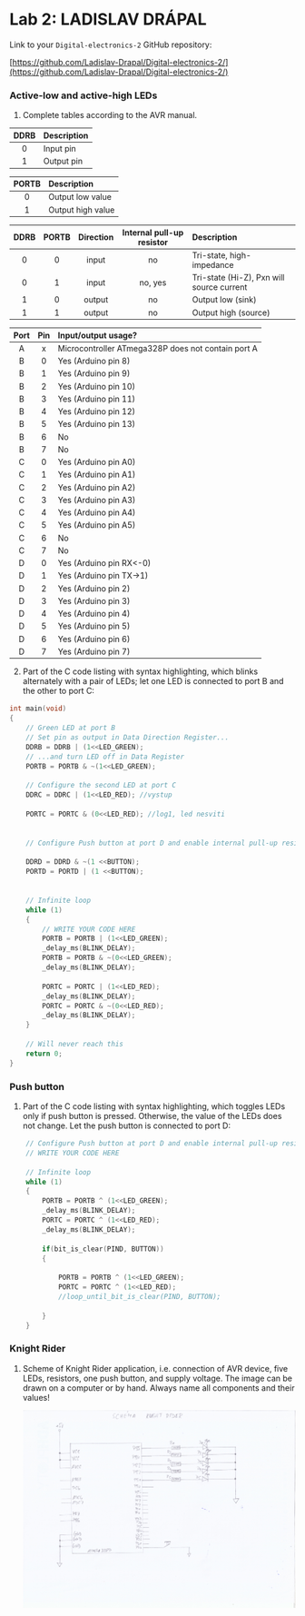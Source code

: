 # Lab 2: LADISLAV DRÁPAL

Link to your `Digital-electronics-2` GitHub repository:

   [https://github.com/Ladislav-Drapal/Digital-electronics-2/](https://github.com/Ladislav-Drapal/Digital-electronics-2/)


### Active-low and active-high LEDs

1. Complete tables according to the AVR manual.

| **DDRB** | **Description** |
| :-: | :-- |
| 0 | Input pin |
| 1 | Output pin |

| **PORTB** | **Description** |
| :-: | :-- |
| 0 | Output low value |
| 1 | Output high value |

| **DDRB** | **PORTB** | **Direction** | **Internal pull-up resistor** | **Description** |
| :-: | :-: | :-: | :-: | :-- |
| 0 | 0 | input | no | Tri-state, high-impedance |
| 0 | 1 | input | no, yes | Tri-state (Hi-Z), Pxn will source current |
| 1 | 0 | output | no | Output low (sink) |
| 1 | 1 | output | no | Output high (source) |

| **Port** | **Pin** | **Input/output usage?** |
| :-: | :-: | :-- |
| A | x | Microcontroller ATmega328P does not contain port A |
| B | 0 | Yes (Arduino pin 8) |
| B | 1 | Yes (Arduino pin 9) |
| B | 2 | Yes (Arduino pin 10) |
| B | 3 | Yes (Arduino pin 11) |
| B | 4 | Yes (Arduino pin 12) |
| B | 5 | Yes (Arduino pin 13) |
| B | 6 | No |
| B | 7 | No |
| C | 0 | Yes (Arduino pin A0) |
| C | 1 | Yes (Arduino pin A1) |
| C | 2 | Yes (Arduino pin A2) |
| C | 3 | Yes (Arduino pin A3) |
| C | 4 | Yes (Arduino pin A4) |
| C | 5 | Yes (Arduino pin A5) |
| C | 6 | No |
| C | 7 | No |
| D | 0 | Yes (Arduino pin RX<-0) |
| D | 1 | Yes (Arduino pin TX->1) |
| D | 2 | Yes (Arduino pin 2) |
| D | 3 | Yes (Arduino pin 3) |
| D | 4 | Yes (Arduino pin 4) |
| D | 5 | Yes (Arduino pin 5) |
| D | 6 | Yes (Arduino pin 6) |
| D | 7 | Yes (Arduino pin 7) |


2. Part of the C code listing with syntax highlighting, which blinks alternately with a pair of LEDs; let one LED is connected to port B and the other to port C:

```c
int main(void)
{
    // Green LED at port B
    // Set pin as output in Data Direction Register...
    DDRB = DDRB | (1<<LED_GREEN);
    // ...and turn LED off in Data Register
    PORTB = PORTB & ~(1<<LED_GREEN);

    // Configure the second LED at port C
	DDRC = DDRC | (1<<LED_RED); //vystup
	
	PORTC = PORTC & (0<<LED_RED); //log1, led nesviti


    // Configure Push button at port D and enable internal pull-up resistor
	
	DDRD = DDRD & ~(1 <<BUTTON);
	PORTD = PORTD | (1 <<BUTTON);


    // Infinite loop
    while (1)
    {
        // WRITE YOUR CODE HERE
		PORTB = PORTB | (1<<LED_GREEN);
		_delay_ms(BLINK_DELAY);
		PORTB = PORTB & ~(0<<LED_GREEN);
		_delay_ms(BLINK_DELAY);
		
		PORTC = PORTC | (1<<LED_RED);
		_delay_ms(BLINK_DELAY);
		PORTC = PORTC & ~(0<<LED_RED);
		_delay_ms(BLINK_DELAY);
    }

    // Will never reach this
    return 0;
}
```


### Push button

1. Part of the C code listing with syntax highlighting, which toggles LEDs only if push button is pressed. Otherwise, the value of the LEDs does not change. Let the push button is connected to port D:

```c
    // Configure Push button at port D and enable internal pull-up resistor
    // WRITE YOUR CODE HERE

    // Infinite loop
    while (1)
    {
		PORTB = PORTB ^ (1<<LED_GREEN);
		_delay_ms(BLINK_DELAY);
		PORTC = PORTC ^ (1<<LED_RED);
		_delay_ms(BLINK_DELAY);
		
		if(bit_is_clear(PIND, BUTTON))
		{
			
		    PORTB = PORTB ^ (1<<LED_GREEN);
			PORTC = PORTC ^ (1<<LED_RED);
			//loop_until_bit_is_clear(PIND, BUTTON); 
		
		}
    }
```


### Knight Rider

1. Scheme of Knight Rider application, i.e. connection of AVR device, five LEDs, resistors, one push button, and supply voltage. The image can be drawn on a computer or by hand. Always name all components and their values!

   ![Knight Rider](pictures/schema.jpeg)